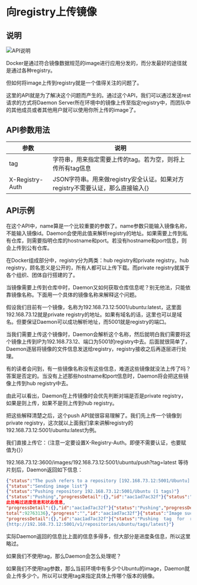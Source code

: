 # 向registry上传镜像

## 说明

![API说明](http://images.dostudy.top/doc/docker/c09fd1a1-d781-4bea-8239-420cbeaff115.png)

Docker是通过符合镜像数据规范的image进行应用分发的，而分发最好的途径就是通过各种registry。

但如何将image上传到registry就是一个值得关注的问题了。

这里的API就是为了解决这个问题而产生的。通过这个API，我们可以通过发送rest请求的方式将Daemon Server所在环境中的镜像上传至指定registry中，而团队中的其他成员或者其他用户就可以使用你所上传的image了。

## API参数用法

| 参数            | 说明                                                         |
| --------------- | ------------------------------------------------------------ |
| tag             | 字符串，用来指定需要上传的tag。若为空，则将上传所有tag信息   |
| X-Registry-Auth | JSON字符串。用来做registry安全认证。如果对方registry不需要认证，那么直接输入{} |

## API示例

在这个API中，name算是一个比较重要的参数了。name参数只能输入镜像名称，不能输入镜像id。Daemon会使用此值来解析registry的地址。如果需要上传到私有仓库，则需要指明仓库的hostname和port。若没有hostname和port信息，则会上传到公有仓库。

在Docker组成部分中，registry分为两类：hub registry和private registry。hub registry，顾名思义是公开的，所有人都可以上传下载。而private registry就属于各个组织、团体自行搭建的了。

当镜像需要上传到仓库中时，Daemon又如何获取仓库信息呢？别无他法，只能依靠镜像名称。下面用一个具体的镜像名称来解释这个问题。

假设我们目前有一个镜像，名称为192.168.73.12:5001/ubuntu:latest，这里面192.168.73.12就是private registry的地址。如果有域名的话，这里也可以是域名。但要保证Daemon可以成功解析地址，而5001就是registry的端口。

当我们需要上传这个镜像时，Daemon会解析这个名称，然后就明白我们需要将这个镜像上传到IP为192.168.73.12、端口为5001的registry中去。后面就很简单了，Daemon逐层将镜像的文件信息发送给registry，registry接收之后再逐层进行处理。

有的读者会问到，有一些镜像名称没有这些信息，难道这些镜像就没法上传了吗？答案是否定的。当没有上述那些hostname和port信息时，Daemon将会把这些镜像上传到hub registry中去。

由此可以看出，Daemon在上传镜像时会优先判断对端是否是private registry，如果是则上传，如果不是则上传到hub registry。

把这些解释清楚之后，这个push API就很容易理解了。我们先上传一个镜像到private registry，这次就以上面我们拿来讲解registry的192.168.73.12:5001/ubuntu:latest为例。

我们直接上传它：（注意一定要设置X-Registry-Auth。即便不需要认证，也要赋值为{}）

192.168.73.12:3600/images/192.168.73.12:5001/ubuntu/push?tag=latest
等待片刻后，Daemon返回如下信息：

```json
{"status":"The push refers to a repository [192.168.73.12:5001/Ubuntu] (len: 1)"}
{"status":"Sending image list"}
{"status":"Pushing repository 192.168.73.12:5001/Ubuntu (1 tags)"}
{"status":"Pushing","progressDetail":{},"id":"aac1ad7ac32f"}{"status":""
此处略过进度信息和状态信息,
"progressDetail":{},"id":"aac1ad7ac32f"}{"status":"Pushing","progressDetail":{"current":538112,"
total":92763136},"progress":"","id":"aac1ad7ac32f"}{"status":"Image successfully pushed",
"progressDetail":{},"id":"aac1ad7ac32f"}{"status":"Pushing  tag  for  rev  [aac1ad7ac32f]  on
{http://192.168.73.12:5001/v1/repositories/ubuntu/tags/latest}"}
```

实际Daemon返回的信息比上面的信息多得多，但大部分是进度条信息，所以这里略过。

如果我们不使用tag，那么Daemon会怎么处理呢？

如果我们不使用tag参数，那么当前环境中有多少个Ubuntu的image，Daemon就会上传多少个。所以可以使用tag来指定具体上传哪个版本的镜像。
